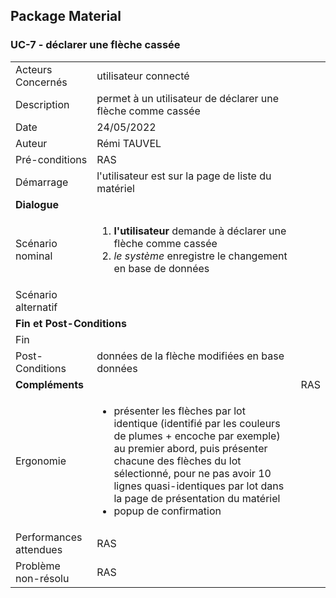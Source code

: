 ## Package Material
### UC-7 - déclarer une flèche cassée

<table>
    <tbody>
        <tr>
            <td>
                Acteurs Concernés
            </td>
            <td>
                utilisateur connecté
            </td>
        </tr>
        <tr>
            <td>
                Description
            </td>
            <td>
                permet à un utilisateur de déclarer une flèche comme cassée
            </td>
        </tr>
        <tr>
            <td>
                Date
            </td>
            <td>
                24/05/2022
            </td>
        </tr>
        <tr>
            <td>
                Auteur
            </td>
            <td>
                Rémi TAUVEL
            </td>
        </tr>
        <tr>
            <td>
                Pré-conditions
            </td>
            <td>
                RAS
            </td>
        </tr>
        <tr>
            <td>
                Démarrage
            </td>
            <td>
                l'utilisateur est sur la page de liste du matériel
            </td>
        </tr>
        <tr>
            <td colspan="2">
                <strong>Dialogue</strong>
            </td>
        </tr>
        <tr>
            <td>
                Scénario nominal
            </td>
            <td>
              <ol>
                  <li> 
                    <strong>l'utilisateur</strong> demande à déclarer une flèche comme cassée
                  </li>
                  <li>
                    <em>le système</em> enregistre le changement en base de données
                  </li>
              </ol>
            </td>
        </tr>
        <tr>
            <td>
                Scénario alternatif
            </td>
            <td>
            </td>
        </tr>
        <tr>
            <td colspan="2">
                <strong>Fin et Post-Conditions</strong>
            </td>
        </tr>
        <tr>
            <td>
                Fin
            </td>
            <td>
            </td>
        </tr>
        <tr>
            <td>
                Post-Conditions
            </td>
            <td>
                données de la flèche modifiées en base données
            </td>
        </tr>
        <tr>
            <td colspan="2">
                <strong>Compléments</strong>
            </td>
            <td>
                RAS
            </td>
        </tr>
        <tr>
            <td>
                Ergonomie
            </td>
            <td>
                <ul>
                    <li>
                        présenter les flèches par lot identique (identifié par les couleurs de plumes + encoche par exemple) au premier abord, puis présenter chacune des flèches du lot sélectionné, pour ne pas avoir 10 lignes quasi-identiques par lot dans la page de présentation du matériel
                    </li>
                    <li>
                        popup de confirmation
                    </li>
                </ul>
            </td>
        </tr>
        <tr>
            <td>
                Performances attendues
            </td>
            <td>
                RAS
            </td>
        </tr>
        <tr>
            <td>
                Problème non-résolu
            </td>
            <td>
                RAS
            </td>
        </tr>
    </tbody>
</table>